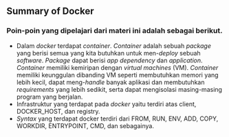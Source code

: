## Summary of Docker

### Poin-poin yang dipelajari dari materi ini adalah sebagai berikut.
- Dalam *docker* terdapat *container*. *Container* adalah sebuah *package* yang berisi semua yang kita butuhkan untuk men-*deploy* sebuah *software*. *Package* dapat berisi *app* *dependency* dan *application*. *Container* memiliki kemiripan dengan *virtual* *machines* (VM). *Container* memiliki keunggulan dibanding VM seperti membutuhkan memori yang lebih kecil, dapat meng-*handle* banyak aplikasi dan membutuhkan *requirements* yang lebih sedikit, serta dapat mengisolasi masing-masing program yang berjalan.
- Infrastruktur yang terdapat pada *docker* yaitu terdiri atas client, DOCKER_HOST, dan registry.
- *Syntax* yang terdapat docker terdiri dari FROM, RUN, ENV, ADD, COPY, WORKDIR, ENTRYPOINT, CMD, dan sebagainya.